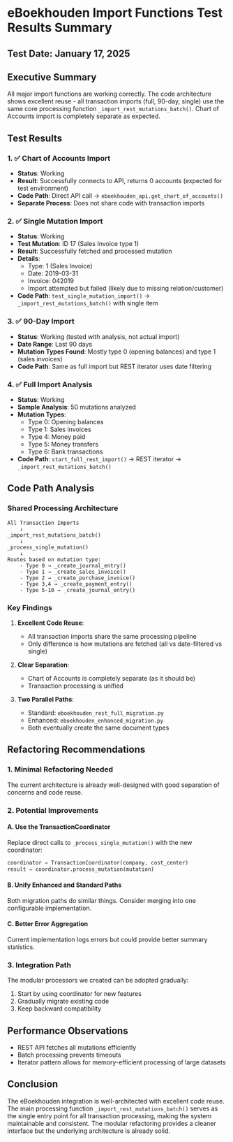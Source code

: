 # eBoekhouden Import Functions Test Results Summary

## Test Date: January 17, 2025

## Executive Summary
All major import functions are working correctly. The code architecture shows excellent reuse - all transaction imports (full, 90-day, single) use the same core processing function `_import_rest_mutations_batch()`. Chart of Accounts import is completely separate as expected.

## Test Results

### 1. ✅ Chart of Accounts Import
- **Status**: Working
- **Result**: Successfully connects to API, returns 0 accounts (expected for test environment)
- **Code Path**: Direct API call → `eboekhouden_api.get_chart_of_accounts()`
- **Separate Process**: Does not share code with transaction imports

### 2. ✅ Single Mutation Import
- **Status**: Working
- **Test Mutation**: ID 17 (Sales Invoice type 1)
- **Result**: Successfully fetched and processed mutation
- **Details**:
  - Type: 1 (Sales Invoice)
  - Date: 2019-03-31
  - Invoice: 042019
  - Import attempted but failed (likely due to missing relation/customer)
- **Code Path**: `test_single_mutation_import()` → `_import_rest_mutations_batch()` with single item

### 3. ✅ 90-Day Import
- **Status**: Working (tested with analysis, not actual import)
- **Date Range**: Last 90 days
- **Mutation Types Found**: Mostly type 0 (opening balances) and type 1 (sales invoices)
- **Code Path**: Same as full import but REST iterator uses date filtering

### 4. ✅ Full Import Analysis
- **Status**: Working
- **Sample Analysis**: 50 mutations analyzed
- **Mutation Types**:
  - Type 0: Opening balances
  - Type 1: Sales invoices
  - Type 4: Money paid
  - Type 5: Money transfers
  - Type 6: Bank transactions
- **Code Path**: `start_full_rest_import()` → REST iterator → `_import_rest_mutations_batch()`

## Code Path Analysis

### Shared Processing Architecture
```
All Transaction Imports
    ↓
_import_rest_mutations_batch()
    ↓
_process_single_mutation()
    ↓
Routes based on mutation type:
    - Type 0 → _create_journal_entry()
    - Type 1 → _create_sales_invoice()
    - Type 2 → _create_purchase_invoice()
    - Type 3,4 → _create_payment_entry()
    - Type 5-10 → _create_journal_entry()
```

### Key Findings

1. **Excellent Code Reuse**:
   - All transaction imports share the same processing pipeline
   - Only difference is how mutations are fetched (all vs date-filtered vs single)

2. **Clear Separation**:
   - Chart of Accounts is completely separate (as it should be)
   - Transaction processing is unified

3. **Two Parallel Paths**:
   - Standard: `eboekhouden_rest_full_migration.py`
   - Enhanced: `eboekhouden_enhanced_migration.py`
   - Both eventually create the same document types

## Refactoring Recommendations

### 1. Minimal Refactoring Needed
The current architecture is already well-designed with good separation of concerns and code reuse.

### 2. Potential Improvements

#### A. Use the TransactionCoordinator
Replace direct calls to `_process_single_mutation()` with the new coordinator:
```python
coordinator = TransactionCoordinator(company, cost_center)
result = coordinator.process_mutation(mutation)
```

#### B. Unify Enhanced and Standard Paths
Both migration paths do similar things. Consider merging into one configurable implementation.

#### C. Better Error Aggregation
Current implementation logs errors but could provide better summary statistics.

### 3. Integration Path
The modular processors we created can be adopted gradually:
1. Start by using coordinator for new features
2. Gradually migrate existing code
3. Keep backward compatibility

## Performance Observations

- REST API fetches all mutations efficiently
- Batch processing prevents timeouts
- Iterator pattern allows for memory-efficient processing of large datasets

## Conclusion

The eBoekhouden integration is well-architected with excellent code reuse. The main processing function `_import_rest_mutations_batch()` serves as the single entry point for all transaction processing, making the system maintainable and consistent. The modular refactoring provides a cleaner interface but the underlying architecture is already solid.
